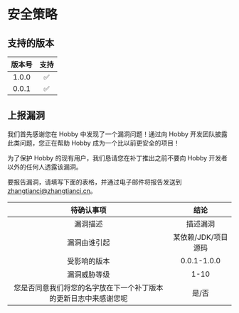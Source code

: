 # 安全策略

## 支持的版本

| 版本号 |        支持        |
| :----: | :----------------: |
| 1.0.0  | :white_check_mark: |
| 0.0.1  | :white_check_mark: |

## 上报漏洞

我们首先感谢您在 Hobby 中发现了一个漏洞问题！通过向 Hobby 开发团队披露此类问题，您正在帮助 Hobby  成为一个比以前更安全的项目！

为了保护 Hobby  的现有用户，我们恳请您在补丁推出之前不要向 Hobby  开发者以外的任何人透露该漏洞。

要报告漏洞，请填写下面的表格，并通过电子邮件将报告发送到 zhangtianci@zhangtianci.cn。

|                          待确认事项                          |        结论         |
| :----------------------------------------------------------: | :-----------------: |
|                           漏洞描述                           |      描述漏洞       |
|                         漏洞由谁引起                         | 某依赖/JDK/项目源码 |
|                         受影响的版本                         |     0.0.1-1.0.0     |
|                         漏洞威胁等级                         |        1-10         |
| 您是否同意我们将您的名字放在下一个补丁版本的更新日志中来感谢您呢 |        是/否        |

